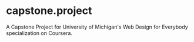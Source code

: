 # capstone.project
A Capstone Project for University of Michigan's Web Design for Everybody specialization on Coursera.
